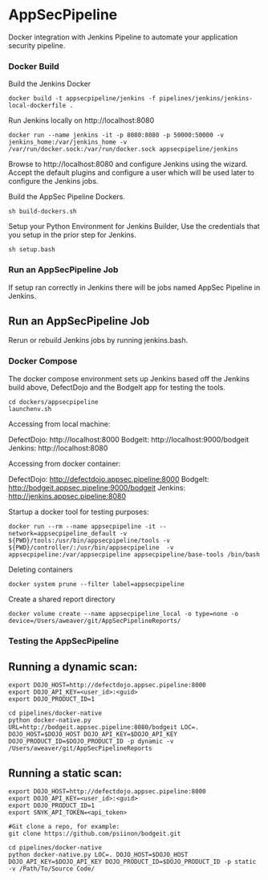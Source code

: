 # AppSecPipeline

Docker integration with Jenkins Pipeline to automate your application security pipeline.

### Docker Build

Build the Jenkins Docker

```
docker build -t appsecpipeline/jenkins -f pipelines/jenkins/jenkins-local-dockerfile .
```

Run Jenkins locally on http://localhost:8080

```
docker run --name jenkins -it -p 8080:8080 -p 50000:50000 -v jenkins_home:/var/jenkins_home -v /var/run/docker.sock:/var/run/docker.sock appsecpipeline/jenkins
```

Browse to http://localhost:8080 and configure Jenkins using the wizard. Accept the default plugins and configure a user which will be used later to configure the Jenkins jobs.

Build the AppSec Pipeline Dockers.

```
sh build-dockers.sh
```

Setup your Python Environment for Jenkins Builder, Use the credentials that you setup in the prior step for Jenkins.

```
sh setup.bash
```

### Run an AppSecPipeline Job

If setup ran correctly in Jenkins there will be jobs named AppSec Pipeline in Jenkins.

## Run an AppSecPipeline Job
Rerun or rebuild Jenkins jobs by running jenkins.bash.

### Docker Compose

The docker compose environment sets up Jenkins based off the Jenkins build above, DefectDojo and the BodgeIt app for testing the tools.

```
cd dockers/appsecpipeline
launchenv.sh
```
Accessing from local machine:

DefectDojo: http://localhost:8000
BodgeIt: http://localhost:9000/bodgeit
Jenkins: http://localhost:8080

Accessing from docker container:

DefectDojo: http://defectdojo.appsec.pipeline:8000
BodgeIt: http://bodgeit.appsec.pipeline:9000/bodgeit
Jenkins: http://jenkins.appsec.pipeline:8080

Startup a docker tool for testing purposes:

```
docker run --rm --name appsecpipeline -it --network=appsecpipeline_default -v ${PWD}/tools:/usr/bin/appsecpipeline/tools -v ${PWD}/controller/:/usr/bin/appsecpipeline  -v appsecpipeline:/var/appsecpipeline appsecpipeline/base-tools /bin/bash
```
Deleting containers
```
docker system prune --filter label=appsecpipeline
```

Create a shared report directory
```
docker volume create --name appsecpipeline_local -o type=none -o device=/Users/aweaver/git/AppSecPipelineReports/
```

### Testing the AppSecPipeline

## Running a dynamic scan:
```
export DOJO_HOST=http://defectdojo.appsec.pipeline:8000
export DOJO_API_KEY=<user_id>:<guid>
export DOJO_PRODUCT_ID=1

cd pipelines/docker-native
python docker-native.py URL=http://bodgeit.appsec.pipeline:8080/bodgeit LOC=. DOJO_HOST=$DOJO_HOST DOJO_API_KEY=$DOJO_API_KEY DOJO_PRODUCT_ID=$DOJO_PRODUCT_ID -p dynamic -v /Users/aweaver/git/AppSecPipelineReports
```

## Running a static scan:
```
export DOJO_HOST=http://defectdojo.appsec.pipeline:8000
export DOJO_API_KEY=<user_id>:<guid>
export DOJO_PRODUCT_ID=1
export SNYK_API_TOKEN=<api_token>

#Git clone a repo, for example:
git clone https://github.com/psiinon/bodgeit.git

cd pipelines/docker-native
python docker-native.py LOC=. DOJO_HOST=$DOJO_HOST DOJO_API_KEY=$DOJO_API_KEY DOJO_PRODUCT_ID=$DOJO_PRODUCT_ID -p static -v /Path/To/Source Code/
```
